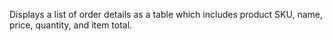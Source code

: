 Displays a list of order details as a table which includes product SKU, name, price, quantity, and item total.
